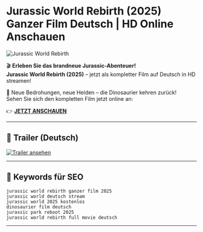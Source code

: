 # Jurassic World Rebirth (2025) Ganzer Film Deutsch | HD Online Anschauen

![Jurassic World Rebirth](https://i.imgur.com/U5qFyXw.jpg)

🎬 **Erleben Sie das brandneue Jurassic-Abenteuer!**  
**Jurassic World Rebirth (2025)** – jetzt als kompletter Film auf Deutsch in HD streamen!

🦖 Neue Bedrohungen, neue Helden – die Dinosaurier kehren zurück!  
Sehen Sie sich den kompletten Film jetzt online an:

👉 **[JETZT ANSCHAUEN](https://www.tainio-mania.site/2025/06/watch-jurassic-world-rebirth-2025-full.html)**

---

## 🎥 Trailer (Deutsch)

[![Trailer ansehen](https://img.youtube.com/vi/jan5CFWs9ic/hqdefault.jpg)](https://www.youtube.com/watch?v=jan5CFWs9ic)

---

## 🔑 Keywords für SEO

`jurassic world rebirth ganzer film 2025`  
`jurassic world deutsch stream`  
`jurassic world 2025 kostenlos`  
`dinosaurier film deutsch`  
`jurassic park reboot 2025`  
`jurassic world rebirth full movie deutsch`

---
